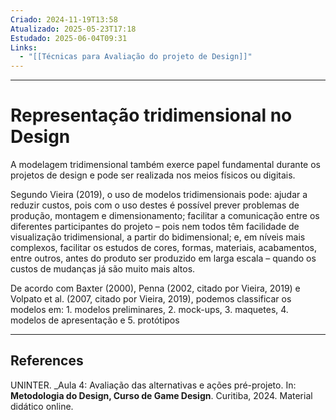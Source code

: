 ```yaml
---
Criado: 2024-11-19T13:58
Atualizado: 2025-05-23T17:18
Estudado: 2025-06-04T09:31
Links:
  - "[[Técnicas para Avaliação do projeto de Design]]"
---
```

---
# Representação tridimensional no Design

A modelagem tridimensional também exerce papel fundamental durante os projetos de design e pode ser realizada nos meios físicos ou digitais.

Segundo Vieira (2019), o uso de modelos tridimensionais pode: ajudar a reduzir custos, pois com o uso destes é possível prever problemas de produção, montagem e dimensionamento; facilitar a comunicação entre os diferentes participantes do projeto – pois nem todos têm facilidade de visualização tridimensional, a partir do bidimensional; e, em níveis mais complexos, facilitar os estudos de cores, formas, materiais, acabamentos, entre outros, antes do produto ser produzido em larga escala – quando os custos de mudanças já são muito mais altos.

De acordo com Baxter (2000), Penna (2002, citado por Vieira, 2019) e Volpato et al. (2007, citado por Vieira, 2019), podemos classificar os modelos em: 1. modelos preliminares, 2. mock-ups, 3. maquetes, 4. modelos de apresentação e 5. protótipos


---
## References

UNINTER.  _Aula 4: Avaliação das alternativas e ações pré-projeto. In: **Metodologia do Design, Curso de Game Design**. Curitiba, 2024. Material didático online.